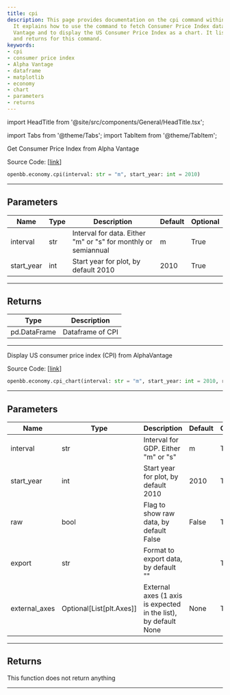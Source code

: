 ```yaml
---
title: cpi
description: This page provides documentation on the cpi command within the OpenBBTerminal.
  It explains how to use the command to fetch Consumer Price Index data from Alpha
  Vantage and to display the US Consumer Price Index as a chart. It lists all parameters
  and returns for this command.
keywords:
- cpi
- consumer price index
- Alpha Vantage
- dataframe
- matplotlib
- economy
- chart
- parameters
- returns
---
```


import HeadTitle from '@site/src/components/General/HeadTitle.tsx';

<HeadTitle title="economy.cpi - Reference | OpenBB SDK Docs" />

import Tabs from '@theme/Tabs';
import TabItem from '@theme/TabItem';

<Tabs>
<TabItem value="model" label="Model" default>

Get Consumer Price Index from Alpha Vantage

Source Code: [[link](https://github.com/OpenBB-finance/OpenBBTerminal/tree/main/openbb_terminal/economy/alphavantage_model.py#L182)]

```python
openbb.economy.cpi(interval: str = "m", start_year: int = 2010)
```

---

## Parameters

| Name | Type | Description | Default | Optional |
| ---- | ---- | ----------- | ------- | -------- |
| interval | str | Interval for data.  Either "m" or "s" for monthly or semiannual | m | True |
| start_year | int | Start year for plot, by default 2010 | 2010 | True |


---

## Returns

| Type | Description |
| ---- | ----------- |
| pd.DataFrame | Dataframe of CPI |
---

</TabItem>
<TabItem value="view" label="Chart">

Display US consumer price index (CPI) from AlphaVantage

Source Code: [[link](https://github.com/OpenBB-finance/OpenBBTerminal/tree/main/openbb_terminal/economy/alphavantage_view.py#L257)]

```python
openbb.economy.cpi_chart(interval: str = "m", start_year: int = 2010, raw: bool = False, export: str = "", external_axes: Optional[List[matplotlib.axes._axes.Axes]] = None)
```

---

## Parameters

| Name | Type | Description | Default | Optional |
| ---- | ---- | ----------- | ------- | -------- |
| interval | str | Interval for GDP.  Either "m" or "s" | m | True |
| start_year | int | Start year for plot, by default 2010 | 2010 | True |
| raw | bool | Flag to show raw data, by default False | False | True |
| export | str | Format to export data, by default "" |  | True |
| external_axes | Optional[List[plt.Axes]] | External axes (1 axis is expected in the list), by default None | None | True |


---

## Returns

This function does not return anything

---

</TabItem>
</Tabs>
